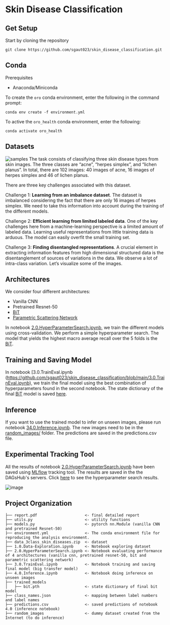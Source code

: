 # Skin Disease Classification

Get Setup
------------

Start by cloning the repository
```
git clone https://github.com/sgaut023/skin_disease_classification.git
```

Conda
------
Prerequisites
- Anaconda/Miniconda 

To create the `oro` conda environment, enter the following in the command prompt: 
```
conda env create -f environment.yml
```
To active the `oro_health` conda environment, enter the following: 
```
conda activate oro_health
```
Datasets
------------
![samples](https://user-images.githubusercontent.com/23482039/145730125-68d86857-7caf-40f1-92d7-8b5e3696ddce.png)
The task consists of classifying three skin disease types from skin images. The three classes are “acne”, “herpes simplex”, and “lichen planus”.  In total, there are 102 images: 40 images of acne, 16 images of herpes simplex and 46 of lichen planus.

There are three key challenges associated with this dataset. 

Challenge 1: **Learning from an imbalance dataset**. The dataset is imbalanced considering the fact that there are only 16 images of herpes simplex. We need to take this information into account during the training of the different models. 

Challenge 2: **Efficient learning from limited labeled data**. One of the key challenges here from a machine-learning perspective is a limited amount of labeled data. Learning useful representations from little training data is arduous. The model can easily overfit the small training set. 

Challenge 3: **Finding disentangled representations**. A crucial element in extracting information features from high dimensional structured data is the disentanglement of sources of variations in the data. We observe a lot of intra-class variation. Let’s visualize some of the images.

Architectures
------------
We consider four different architectures:
 - Vanilla CNN
 - Pretrained Resnet-50
 - [BiT](https://arxiv.org/abs/1912.11370)
 - [Parametric Scattering Network](https://arxiv.org/abs/2107.09539)

In notebook [2.0.HyperParameterSearch.ipynb](https://github.com/sgaut023/skin_disease_classification/blob/main/2.0.HyperParameterSearch.ipynb), we train the different models using cross-validation. We perform a simple hyperparameter search. The model that yields the highest macro average recall over the 5 folds is the [BiT](https://arxiv.org/abs/1912.11370). 

Training and Saving Model
------------
In notebook [3.0.TrainEval.ipynb (https://github.com/sgaut023/skin_disease_classification/blob/main/3.0.TrainEval.ipynb), we train the final model using the best combination of hyperparameters found in the second notebook. The state dictionary of the final [BiT](https://arxiv.org/abs/1912.11370) model is saved [here](https://github.com/sgaut023/skin_disease_classification/tree/main/trained_models).

Inference
------------
If you want to use the trained model to infer on unseen images, please run notebook [34.0.Inference.ipynb](https://github.com/sgaut023/skin_disease_classification/blob/main/4.0.Inference.ipynb). The new images need to be in the [random_images/](https://github.com/sgaut023/skin_disease_classification/tree/main/random_images) folder. The predictions are saved in the predictions.csv file. 

Experimental Tracking Tool
------
All the results of notebook [2.0.HyperParameterSearch.ipynb](https://github.com/sgaut023/skin_disease_classification/blob/main/2.0.HyperParameterSearch.ipynb) have been saved using [MLflow](https://mlflow.org/) tracking tool. The results are saved in the the DAGsHub's servers. Click [here](https://dagshub.com/gauthier.shanel/skin_disease/experiments/#/) to see the hyperparameter search results. 

![image](https://user-images.githubusercontent.com/23482039/145730274-48763c77-9225-486b-b08e-b4300df04564.png)


Project Organization
------------

    ├── report.pdf                     <- final detailed report 
    ├── utils.py                       <- utility functions
    ├── models.py                      <- pytorch nn.Module (vanilla CNN and pretrained Resnet-50)
    ├── environment.yml                <- The conda environment file for reproducing the analysis environment.
    ├── data_3class_skin_diseases.zip  <- dataset
    ├── 1.0.Data-Exploration.ipynb     <- Notebook exploring dataset
    ├── 2.0.HyperParameterSearch.ipynb <- Notebook evaluating performance of 4 architectures (vanilla cnn, pretrained resnet-50, bit and parametric scattering network)
    ├── 3.0.TrainEval.ipynb            <- Notebook training and saving final model (big transfer model)
    ├── 4.0.Inference.ipynb            <- Notebook doing inference on unseen images
    ├── trained_models   
    │   ├── bit.pth                    <- state dictionary of final bit model
    ├── class_names.json               <- mapping between label numbers and label names
    ├── predictions.csv                <- saved predictions of notebook 4.0 (inference notebook)
    ├── random_images                  <- dummy dataset created from the Internet (to do inference)
    

